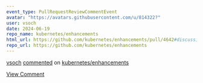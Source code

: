 ```yaml
---
event_type: PullRequestReviewCommentEvent
avatar: "https://avatars.githubusercontent.com/u/814322?"
user: vsoch
date: 2024-06-19
repo_name: kubernetes/enhancements
html_url: https://github.com/kubernetes/enhancements/pull/4642#discussion_r1645382181
repo_url: https://github.com/kubernetes/enhancements
---
```


<a href='https://github.com/vsoch' target='_blank'>vsoch</a> <a href='https://github.com/kubernetes/enhancements/pull/4642#discussion_r1645382181' target='_blank'>commented</a> on <a href='https://github.com/kubernetes/enhancements' target='_blank'>kubernetes/enhancements</a>

<a href='https://github.com/kubernetes/enhancements/pull/4642#discussion_r1645382181' target='_blank'>View Comment</a>